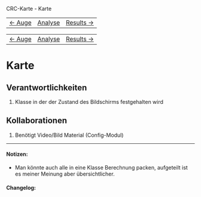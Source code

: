 CRC-Karte - Karte
<table>
<tbody>
  <tr>
    <td>
        <a href='crc-auge.md'>
            ← Auge
        </a>
    </td>
    <td>
        <a href='README.md'>
            Analyse
        </a>
    </td>
    <td>
        <a href='crc-results.md'>
            Results →
        </a>
    </td>
  </tr>
</tbody>
</table>

<table>
<tbody>
  <tr>
    <td>
        <a href='crc-Auge.md'>
            ← Auge
        </a>
    </td>
    <td>
        <a href='README.md'>
            Analyse
        </a>
    </td>
    <td>
        <a href='crc-Results.md'>
            Results →
        </a>
    </td>
  </tr>
</tbody>
</table>

# Karte
## Verantwortlichkeiten
1. Klasse in der der Zustand des Bildschirms festgehalten wird


## Kollaborationen
1. Benötigt Video/Bild Material (Config-Modul)

---
#### Notizen:
- Man könnte auch alle in eine Klasse Berechnung packen, aufgeteilt ist es meiner Meinung aber übersichtlicher.

#### Changelog:
<!-- Hier eventuelle Abänderungen dokumentieren -->
